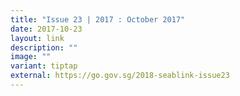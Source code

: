 ```yaml
---
title: "Issue 23 | 2017 : October 2017"
date: 2017-10-23
layout: link
description: ""
image: ""
variant: tiptap
external: https://go.gov.sg/2018-seablink-issue23
---
```

